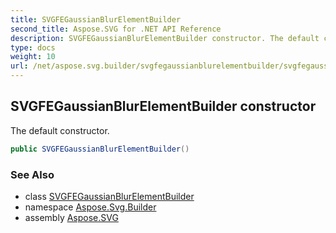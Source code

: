 ```yaml
---
title: SVGFEGaussianBlurElementBuilder
second_title: Aspose.SVG for .NET API Reference
description: SVGFEGaussianBlurElementBuilder constructor. The default constructor
type: docs
weight: 10
url: /net/aspose.svg.builder/svgfegaussianblurelementbuilder/svgfegaussianblurelementbuilder/
---
```

## SVGFEGaussianBlurElementBuilder constructor

The default constructor.

```csharp
public SVGFEGaussianBlurElementBuilder()
```

### See Also

* class [SVGFEGaussianBlurElementBuilder](../)
* namespace [Aspose.Svg.Builder](../../../aspose.svg.builder/)
* assembly [Aspose.SVG](../../../)
